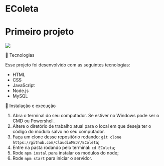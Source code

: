 # EColeta

# Primeiro projeto

<img src="./assets/pagina_inicial.png" align="center"></img>


🚀 Tecnologias

Esse projeto foi desenvolvido com as seguintes tecnologias:

  - HTML
  - CSS
  - JavaScript
  - Node.js
  - MySQL
  
📝 Instalação e execução

  1. Abra o terminal do seu computador. Se estiver no Windows pode ser o CMD ou Powershell.
  2. Altere o diretório de trabalho atual para o local em que deseja ter o código do módulo salvo no seu computador.
  3. Faça um clone desse repositório rodando: `git clone https://github.com/ClaudioMBJr/EColeta`;
  4. Entre na pasta rodando pelo terminal: `cd EColeta`;
  5. Rode `npm instal` para instalar os modulos do node;
  6. Rode `npm start` para iniciar o servidor.

